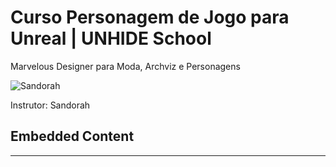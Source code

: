 # Curso Personagem de Jogo para Unreal | UNHIDE School

Marvelous Designer para Moda, Archviz e Personagens

![Sandorah](https://ik.imagekit.io/puzzl/mediaitems/public/20250401_133741_r71.mi?tr=w-101.17647058823529:w-90,h-90,x-4.9411764705882355,y-0,cm-extract)

Instrutor: Sandorah

## Embedded Content

<iframe height="0" width="0" src="https://www.googletagmanager.com/static/service_worker/5a20/sw_iframe.html?origin=https%3A%2F%2Funhideschool.com" style="display: none; visibility: hidden;"></iframe>

---